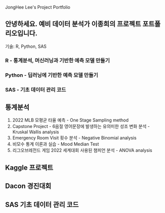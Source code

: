 JongHee Lee's Project Portfolio

## 안녕하세요. 예비 데이터 분석가 이종희의 프로젝트 포트폴리오입니다.
기술: R, Python, SAS 

### R - 통계분석, 머신러닝과 기반한 예측 모델 만들기
### Python - 딥러닝에 기반한 예측 모델 만들기
### SAS - 기초 데이터 관리 코드


## 통계분석
1. 2022 MLB 모평균 타율 예측 - One Stage Sampling method
2. Capstone Project - 6음절 영어문장에 발생하는 유의미한 성조 변화 분석 - Kruskal Wallis analysis
3. Emergency Room Visit 횟수 분석 - Negative Binomial analysis
4. 비모수 통계 이론과 실습 - Mood Median Test
5. 리그오브레전드 게임 2022 세계대회 사용된 챔피언 분석 - ANOVA analysis
     
## Kaggle 프로젝트

## Dacon 경진대회

## SAS 기초 데이터 관리 코드




